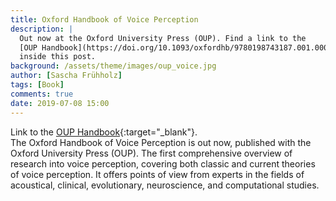 ```yaml
---
title: Oxford Handbook of Voice Perception
description: |
  Out now at the Oxford University Press (OUP). Find a link to the
  [OUP Handbook](https://doi.org/10.1093/oxfordhb/9780198743187.001.0001){:target="_blank"}
  inside this post.
background: /assets/theme/images/oup_voice.jpg
author: [Sascha Frühholz]
tags: [Book]
comments: true
date: 2019-07-08 15:00
---
```


Link to the
[OUP Handbook](https://doi.org/10.1093/oxfordhb/9780198743187.001.0001){:target="_blank"}.
<br />
The Oxford Handbook of Voice Perception is out now, published with the Oxford University Press (OUP).
The first comprehensive overview of research into voice perception, covering both classic and current theories of voice perception. It offers points of view from experts in the fields of acoustical, clinical, evolutionary, neuroscience, and computational studies.
